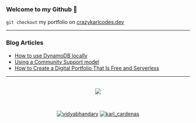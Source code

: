 ### Welcome to my Github 👾

`git checkout` my portfolio on [crazykarlcodes.dev](https://crazykarlcodes.dev/)

<table><tr>

---

### Blog Articles
<!-- blog starts -->
* [How to use DynamoDB locally](https://crazykarlcodes.dev/posts/2020/08/how-to-use-aws-dynamodb-locally/)
* [Using a Community Support model](https://engineering.statefarm.com/blog/community/)
* [How to Create a Digital Portfolio That Is Free and Serverless](https://crazykarlcodes.dev/posts/2020/07/how-to-create-a-digital-portfolio-that-is-free-and-serverless/)
<!-- blog ends -->
</tr>
<tr>
  
---
  
</tr></table>

<p align="center">
  <a href="https://github.com/karl-cardenas-coding/github-readme-stats">
    <img align="center" src="https://github-readme-stats.vercel.app/api?username=karl-cardenas-coding&show_icons=true&theme=radical" />
  </a>
</p>

<p></br></p>

<p align="center">
  <a href="www.linkedin.com/in/karl-cardenas-mba-4526b258" target="blank"><img src="https://img.shields.io/badge/LinkedIn-0077B5?style=for-the-badge&logo=linkedin&logoColor=white" alt="vidyabhandary"/></a> 
  <a href="https://medium.com/@cardenas88karl" target="blank"><img src="https://img.shields.io/badge/Medium-12100E?style=for-the-badge&logo=medium&logoColor=white" alt="karl_cardenas" /></a> 
</p> 
